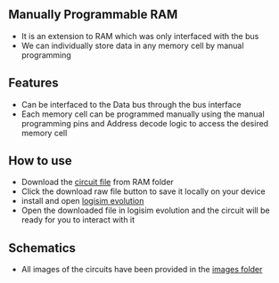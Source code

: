 ##  Manually Programmable RAM
- It is an extension to RAM which was only interfaced with the bus
- We can individually store data in any memory cell by manual programming

## Features
- Can be interfaced to the Data bus through the bus interface
- Each memory cell can be programmed manually using the manual programming pins and Address decode logic to access the desired memory cell

## How to use
- Download the [circuit file](Manually_Programmable_RAM.circ) from RAM folder
- Click the download raw file button to save it locally on your device
- install and open [logisim evolution](https://github.com/logisim-evolution/logisim-evolution/releases)
- Open the downloaded file in logisim evolution and the circuit will be ready for you to interact with it

## Schematics
- All images of the circuits have been provided in the [images folder](Manually_Programmable_RAM/images)
